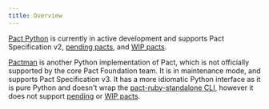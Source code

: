```yaml
---
title: Overview
---
```


[Pact Python](https://github.com/pact-foundation/pact-python/) is currently in active development and supports Pact Specification v2, [pending pacts][pending], and [WIP pacts][wip].

[Pactman](https://github.com/reecetech/pactman) is another Python implementation of Pact, which is not officially supported by the core Pact Foundation team. It is in maintenance mode, and supports Pact Specification v3. It has a more idiomatic Python interface as it is pure Python and doesn't wrap the [pact-ruby-standalone CLI][pact-ruby-standalone], however it does not support [pending][pending] or [WIP pacts][wip].

[pending]: https://docs.pact.io/pending
[wip]: https://docs.pact.io/wip
[pact-ruby-standalone]: https://github.com/pact-foundation/pact-ruby-standalone
